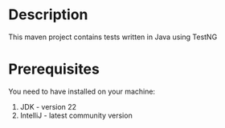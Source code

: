 # Description
This maven project contains tests written in Java using TestNG

# Prerequisites
You need to have installed on your machine:
1. JDK - version 22
2. IntelliJ - latest community version
